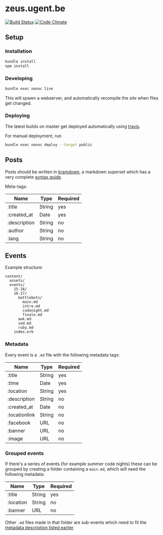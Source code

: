 # zeus.ugent.be
[![Build Status](https://travis-ci.org/ZeusWPI/zeus.ugent.be.svg?branch=master)](https://travis-ci.org/ZeusWPI/zeus.ugent.be)
[![Code Climate](https://codeclimate.com/github/ZeusWPI/zeus.ugent.be.png)](https://codeclimate.com/github/ZeusWPI/zeus.ugent.be)

## Setup

### Installation

```bash
bundle install
npm install
```

### Developing

```bash
bundle exec nanoc live
```
This will spawn a webserver, and automatically recompile the site
when files get changed.

### Deploying

The latest builds on master get deployed automatically using [travis](https://travis-ci.org).

For manual deployment, run

```bash
bundle exec nanoc deploy --target public
```

## Posts

Posts should be written in [kramdown](http://kramdown.gettalong.org/index.html), a markdown superset which has a very complete [syntax guide](http://kramdown.gettalong.org/syntax.html).

Meta-tags:

| Name        | Type   | Required |
|-------------|--------|----------|
| :title      | String | yes      |
| :created_at | Date   | yes      |
| :description| String | no       |
| :author     | String | no       |
| :lang       | String | no       |

## Events

Example structure:

```
content/
  assets/
  events/
    15-16/
    16-17/
      battlebots/
        main.md
        intro.md
        codenight.md
        finale.md
      awk.md
      sed.md
      ruby.md
    index.erb
```

### Metadata

Every event is a `.md` file with the following metadata tags:

| Name         | Type   | Required |
|--------------|--------|----------|
| :title       | String | yes      |
| :time        | Date   | yes      |
| :location    | String | yes      |
| :description | String | no       |
| :created_at  | Date   | no       |
| :locationlink| String | no       |
| :facebook    | URL    | no       |
| :banner      | URL    | no       |
| :image       | URL    | no       |


### Grouped events

If there's a series of events (for example summer code nights) these can be grouped by creating a folder containing a `main.md`, which will need the following metadata:

| Name         | Type   | Required |
|--------------|--------|----------|
| :title       | String | yes      |
| :location    | String | no       |
| :banner      | URL    | no       |

Other `.md` files made in that folder are sub-events which need to fit the [metadata description listed earlier](#metadata)
